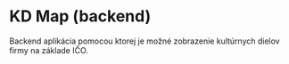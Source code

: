 # KD Map (backend)
Backend aplikácia pomocou ktorej je možné zobrazenie kultúrnych dielov firmy na základe IČO.
